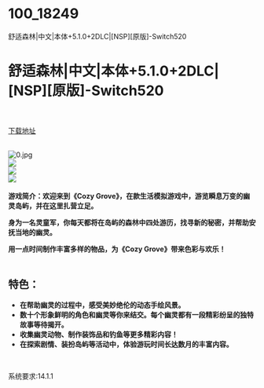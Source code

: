 # 100_18249
舒适森林|中文|本体+5.1.0+2DLC|[NSP][原版]-Switch520
# 舒适森林|中文|本体+5.1.0+2DLC|[NSP][原版]-Switch520
 <br/></br>
[下载地址](https://www.switch520.cc/article/18249 "下载地址")
<br/></br>

<p><img title="0.jpg" src="https://www.switch520.cc/muke_img/2022_02_26_8181de010114c.jpg" alt="0.jpg"><br>
<strong><img src="https://pic.imgdb.cn/item/60b508c039f6859bc2679436.jpg"></strong><br>
<strong><img src="https://pic.imgdb.cn/item/60b508c039f6859bc2679567.jpg"></strong><br>
<strong><img src="https://pic.imgdb.cn/item/60b508c039f6859bc26796a2.jpg"></strong><br>
<strong>&nbsp;</strong><br>
<strong>游戏简介：欢迎来到《Cozy Grove》，在款生活模拟游戏中，游览瞬息万变的幽灵岛屿，并在这里扎营立足。</strong></p>
<p><strong>身为一名灵童军，你每天都将在岛屿的森林中四处游历，找寻新的秘密，并帮助安抚当地的幽灵。</strong></p>
<p><strong>用一点时间制作丰富多样的物品，为《Cozy Grove》带来色彩与欢乐！</strong><br>
<strong>&nbsp;</strong></p>
<h2 id="title-0"><strong>特色：</strong></h2>
<ul class="bb_ul">
<li><strong>在帮助幽灵的过程中，感受美妙绝伦的动态手绘风景。</strong></li>
<li><strong>数十个形象鲜明的角色和幽灵等你来结交。每个幽灵都有一段精彩纷呈的独特故事等待揭开。</strong></li>
<li><strong>收集幽灵动物、制作装饰品和钓鱼等更多精彩内容！</strong></li>
<li><strong>在探索剧情、装扮岛屿等活动中，体验游玩时间长达数月的丰富内容。</strong></li>
</ul>
<p><strong>&nbsp;</strong></p>
<p>系统要求:14.1.1</p>



